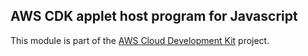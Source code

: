 ## AWS CDK applet host program for Javascript
This module is part of the [AWS Cloud Development Kit](https://github.com/awslabs/aws-cdk) project.

